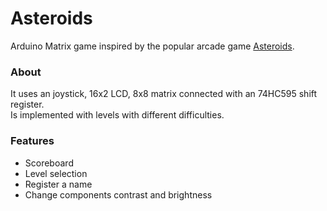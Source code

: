 # Asteroids
Arduino Matrix game inspired by the popular arcade game [Asteroids](https://en.wikipedia.org/wiki/Asteroids_(video_game)).
### About

It uses an joystick, 16x2 LCD, 8x8 matrix connected with an 74HC595 shift register.\
Is implemented with levels with different difficulties.
### Features
- Scoreboard
- Level selection
- Register a name
- Change components contrast and brightness 

